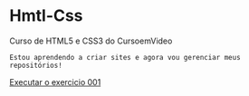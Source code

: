 # Hmtl-Css
 Curso de HTML5 e CSS3 do CursoemVideo

    Estou aprendendo a criar sites e agora vou gerenciar meus repositórios!
    
<a href="https://devroza.github.io/Hmtl-Css/Exercicios/M%C3%B3dulos%2001%20e%2002/ex002/index.html">Executar o exercicio 001</a>
